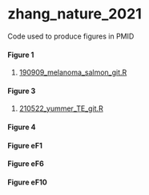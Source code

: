 # zhang_nature_2021
Code used to produce figures in PMID

#### Figure 1
1. [190909_melanoma_salmon_git.R](scripts/190909_melanoma_salmon_git.R)
#### Figure 3
1. [210522_yummer_TE_git.R](scripts/210522_yummer_TE_git.R)
#### Figure 4

#### Figure eF1

#### Figure eF6

#### Figure eF10
